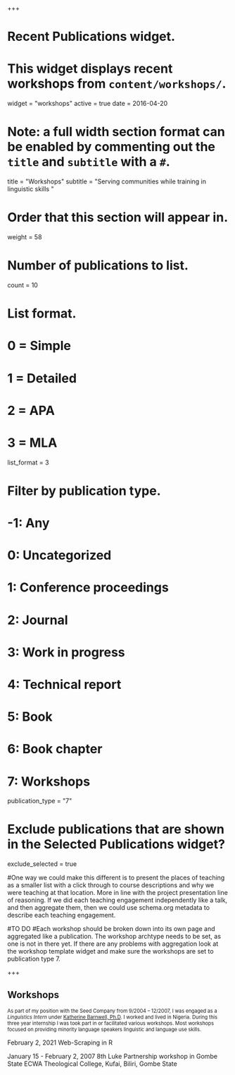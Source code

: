+++
# Recent Publications widget.
# This widget displays recent workshops from `content/workshops/`.
widget = "workshops"
active = true
date = 2016-04-20

# Note: a full width section format can be enabled by commenting out the `title` and `subtitle` with a `#`.
title = "Workshops"
subtitle = "Serving communities while training in linguistic skills "

# Order that this section will appear in.
weight = 58

# Number of publications to list.
count = 10

# List format.
#   0 = Simple
#   1 = Detailed
#   2 = APA
#   3 = MLA
list_format = 3

# Filter by publication type.
# -1: Any
#  0: Uncategorized
#  1: Conference proceedings
#  2: Journal
#  3: Work in progress
#  4: Technical report
#  5: Book
#  6: Book chapter
#  7: Workshops
publication_type = "7"

# Exclude publications that are shown in the Selected Publications widget?
exclude_selected = true

#One way we could make this different is to present the places of teaching as a smaller list with a click through to course descriptions and why we were teaching at that location. More in line with the project presentation line of reasoning. If we did each teaching engagement independently like a talk, and then aggregate them, then we could use schema.org metadata to describe each teaching engagement.

#TO DO
#Each workshop should be broken down into its own page and aggregated like a publication. The workshop archtype needs to be set, as one is not in there yet. If there are any problems with aggregation look at the workshop template widget and make sure the workshops are set to publication type 7.

+++
<h2 class="fa icon fa icon-applications fa-3x" aria-hidden="true">Workshops</h2>

<span style="font-size: 0.8em;">As part of my position with the Seed Company from 9/2004 – 12/2007, I was engaged as a _Linguistics Intern_ under [Katherine Barnwell, Ph.D](https://www.sil.org/biography/katharine-barnwell).  I worked and lived in Nigeria. During this three year internship I was took part in or facilitated various workshops. Most workshops focused on providing minority language speakers linguistic and language use skills.</span>

February 2, 2021 Web-Scraping in R 

January 15 - February 2, 2007 8th Luke Partnership workshop in Gombe State
ECWA Theological College, Kufai, Biliri, Gombe State
